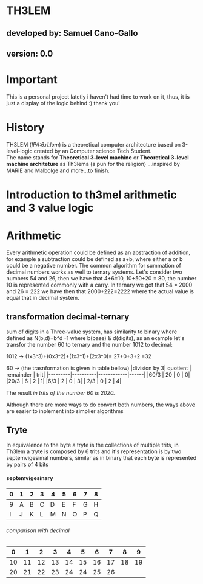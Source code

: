 TH3LEM
=======

## developed by: Samuel Cano-Gallo
## version: 0.0

# Important
This is a personal project latetly i haven't had time to work on it, thus, it is just a display of the logic behind :) thank you!
# History
TH3LEM (_IPA:θɹˈiːləm_) is a theoretical computer architecture based on 3-level-logic created by an Computer science Tech Student.  
The name stands for **Theoretical 3-level machine** or **Theoretical 3-level machine architeture** as Th3lema (a pun for the religion) 
...inspired by MARIE and Malbolge and more...to finish.

# Introduction  to th3mel arithmetic and 3 value logic

Arithmetic
===============
Every arithmetic operation could be defined as an abstraction of addition, for example a subtraction could be defined as a+b, where either a or b could be a negative number.
The common algorithm for summation of decimal numbers works as well to ternary systems. Let's consider two numbers 54 and 26, then we have that 4+6=10, 10+50+20 = 80, the number 10 is represented commonly with a carry. 
In ternary we got that
54 = 2000 and 26 = 222
we have then that 
2000+222=2222 where the actual value is equal that in decimal system.

## transformation decimal-ternary

sum of digits in a Three-value system, has similarity to binary where defined as N(b,d)=b^d -1 where b(base) & d(digits), as an example let's transfor the number 60 to ternary and the number 1012 to decimal:


1012 -> (1x3^3)+(0x3^2)+(1x3^1)+(2x3^0)= 27+0+3+2 =32

60 -> (the trasnformation is given in table bellow) 
|division by 3| quotient | remainder | trit|
|---------|----------|------------|------|
|60/3	| 20  | 0 | 0|
|20/3	| 6  | 2 | 1|
|6/3	| 2   | 0 | 3|
| 2/3	| 0   | 2 | 4|
 
The result *in trits of the number 60 is 2020.*

Although there are more ways to do convert both numbers, the ways above are easier to inplement into simplier algorithms

## Tryte

In equivalence to the byte a tryte is the collections of multiple trits, in Th3lem a tryte is composed by 6 trits and it's representation is by two septemvigesimal numbers, similar as in binary that each byte is represented by pairs of 4 bits

#### septemvigesinary

|0|1|2|3|4|5|6|7|8|
|-|-|-|-|-|-|-|-|-|
|9|A|B|C|D|E|F|G|H|
|I|J|K|L|M|N|O|P|Q|

###### comparison with decimal
|0|1|2|3|4|5|6|7|8|9|
|-|-|-|-|-|-|-|-|-|-|
|10|11|12|13|14|15|16|17|18|19|
|20|21|22|23|24|24|25|26| | | |
